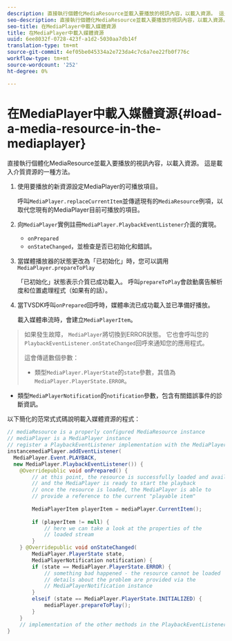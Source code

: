 ```yaml
---
description: 直接執行個體化MediaResource並載入要播放的視訊內容，以載入資源。 這是載入介質資源的一種方法。
seo-description: 直接執行個體化MediaResource並載入要播放的視訊內容，以載入資源。 這是載入介質資源的一種方法。
seo-title: 在MediaPlayer中載入媒體資源
title: 在MediaPlayer中載入媒體資源
uuid: 6ee8032f-0728-423f-a1d2-5030aa7db14f
translation-type: tm+mt
source-git-commit: 4ef05be045334a2e723da4c7c6a7ee22fb0f776c
workflow-type: tm+mt
source-wordcount: '252'
ht-degree: 0%

---
```



# 在MediaPlayer中載入媒體資源{#load-a-media-resource-in-the-mediaplayer}

直接執行個體化MediaResource並載入要播放的視訊內容，以載入資源。 這是載入介質資源的一種方法。

1. 使用要播放的新資源設定MediaPlayer的可播放項目。

   呼叫`MediaPlayer.replaceCurrentItem`並傳遞現有的`MediaResource`例項，以取代您現有的MediaPlayer目前可播放的項目。

1. 向`MediaPlayer`實例註冊`MediaPlayer.PlaybackEventListener`介面的實現。

   * `onPrepared`
   * `onStateChanged`，並檢查是否已初始化和錯誤。

1. 當媒體播放器的狀態更改為「已初始化」時，您可以調用`MediaPlayer.prepareToPlay`

   「已初始化」狀態表示介質已成功載入。 呼叫`prepareToPlay`會啟動廣告解析度和位置處理程式（如果有的話）。

1. 當TVSDK呼叫`onPrepared`回呼時，媒體串流已成功載入並已準備好播放。

   載入媒體串流時，會建立`MediaPlayerItem`。

>如果發生故障， `MediaPlayer`將切換到ERROR狀態。 它也會呼叫您的`PlaybackEventListener.onStateChanged`回呼來通知您的應用程式。
>
>這會傳遞數個參數：
>* 類型`MediaPlayer.PlayerState`的`state`參數，其值為`MediaPlayer.PlayerState.ERROR`。
   >
   >
* 類型`MediaPlayerNotification`的`notification`參數，包含有關錯誤事件的診斷資訊。


以下簡化的范常式式碼說明載入媒體資源的程式：

```java
// mediaResource is a properly configured MediaResource instance 
// mediaPlayer is a MediaPlayer instance 
// register a PlaybackEventListener implementation with the MediaPlayer  
instancemediaPlayer.addEventListener( 
  MediaPlayer.Event.PLAYBACK, 
  new MediaPlayer.PlaybackEventListener()) { 
    @Overridepublic void onPrepared() { 
        // at this point, the resource is successfully loaded and available 
        // and the MediaPlayer is ready to start the playback 
        // once the resource is loaded, the MediaPlayer is able to 
        // provide a reference to the current "playable item" 
 
        MediaPlayerItem playerItem = mediaPlayer.CurrentItem(); 
 
        if (playerItem != null) {     
            // here we can take a look at the properties of the     
            // loaded stream 
        } 
    } @Overridepublic void onStateChanged( 
        MediaPlayer.PlayerState state,  
        MediaPlayerNotification notification) { 
        if (state == MediaPlayer.PlayerState.ERROR) { 
            // something bad happened - the resource cannot be loaded    
            // details about the problem are provided via the  
            // MediaPlayerNotification instance 
        }  
        elseif (state == MediaPlayer.PlayerState.INITIALIZED) {     
            mediaPlayer.prepareToPlay(); 
        } 
    } 
    // implementation of the other methods in the PlaybackEventListener interface... 
} 
```
